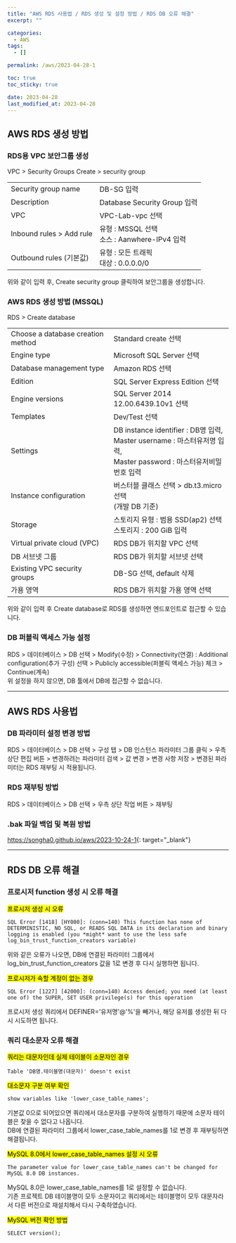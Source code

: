 ```yaml
---
title: "AWS RDS 사용법 / RDS 생성 및 설정 방법 / RDS DB 오류 해결"
excerpt: ""

categories:
  - AWS
tags:
  - []

permalink: /aws/2023-04-28-1

toc: true
toc_sticky: true

date: 2023-04-28
last_modified_at: 2023-04-28
---
```


## AWS RDS 생성 방법

### RDS용 VPC 보안그룹 생성
VPC > Security Groups Create > security group
<table>
  <tbody>
    <tr>
      <td>Security group name</td>
      <td>DB-SG 입력</td>
    </tr>
    <tr>
      <td>Description</td>
      <td>Database Security Group 입력</td>
    </tr>
    <tr>
      <td>VPC</td>
      <td>VPC-Lab-vpc 선택</td>
    </tr>
    <tr>
      <td>Inbound rules &gt; Add rule</td>
      <td>유형 : MSSQL 선택<br>소스 : Aanwhere-IPv4 입력</td>
    </tr>
    <tr>
      <td>Outbound rules (기본값)</td>
      <td>유형 : 모든 트래픽<br>대상 : 0.0.0.0/0</td>
    </tr>
  </tbody>
</table>
위와 같이 입력 후, Create security group 클릭하여 보안그룹을 생성합니다.

### AWS RDS 생성 방법 (MSSQL)
RDS > Create database
<table>
  <tbody>
    <tr>
      <td>Choose a database creation method</td>
      <td>Standard create 선택</td>
    </tr>
    <tr>
      <td>Engine type</td>
      <td>Microsoft SQL Server 선택</td>
    </tr>
    <tr>
      <td>Database management type</td>
      <td>Amazon RDS 선택</td>
    </tr>
    <tr>
      <td>Edition</td>
      <td>SQL Server Express Edition 선택</td>
    </tr>
    <tr>
      <td>Engine versions</td>
      <td>SQL Server 2014 12.00.6439.10v1 선택</td>
    </tr>
    <tr>
      <td>Templates</td>
      <td>Dev/Test 선택</td>
    </tr>
    <tr>
      <td>Settings</td>
      <td>DB instance identifier : DB명 입력,<br>Master username : 마스터유저명 입력,<br>Master password : 마스터유저비밀번호 입력</td>
    </tr>
    <tr>
      <td>Instance configuration</td>
      <td>버스터블 클래스 선택 &gt; db.t3.micro 선택<br>(개발 DB 기준)</td>
    </tr>
    <tr>
      <td>Storage</td>
      <td>스토리지 유형 : 범용 SSD(ap2) 선택<br>스토리지 : 200 GiB 입력</td>
    </tr>
    <tr>
      <td>Virtual private cloud (VPC)</td>
      <td>RDS DB가 위치할 VPC 선택</td>
    </tr>
    <tr>
      <td>DB 서브넷 그룹</td>
      <td>RDS DB가 위치할 서브넷 선택</td>
    </tr>
    <tr>
      <td>Existing VPC security groups</td>
      <td>DB-SG 선택, default 삭제</td>
    </tr>
    <tr>
      <td>가용 영역</td>
      <td>RDS DB가 위치할 가용 영역 선택</td>
    </tr>
  </tbody>
</table>
위와 같이 입력 후 Create database로 RDS를 생성하면 엔드포인트로 접근할 수 있습니다.

### DB 퍼블릭 액세스 가능 설정
RDS > 데이터베이스 > DB 선택 > Modify(수정) > Connectivity(연결) : Additional configuration(추가 구성) 선택 > Publicly accessible(퍼블릭 액세스 가능) 체크 > Continue(계속)  
위 설정을 하지 않으면, DB 툴에서 DB에 접근할 수 없습니다.

---

## AWS RDS 사용법

### DB 파라미터 설정 변경 방법
RDS > 데이터베이스 > DB 선택 > 구성 탭 > DB 인스턴스 파라미터 그룹 클릭 > 우측 상단 편집 버튼 > 변경하려는 파라미터 검색 > 값 변경 > 변경 사항 저장 > 변경된 파라미터는 RDS 재부팅 시 적용됩니다.

### RDS 재부팅 방법
RDS > 데이터베이스 > DB 선택 > 우측 상단 작업 버튼 > 재부팅

### .bak 파일 백업 및 복원 방법
<https://songha0.github.io/aws/2023-10-24-1>{: target="_blank"}

---

## RDS DB 오류 해결

### 프로시저 function 생성 시 오류 해결

<mark>프로시저 생성 시 오류</mark>
```
SQL Error [1418] [HY000]: (conn=140) This function has none of DETERMINISTIC, NO SQL, or READS SQL DATA in its declaration and binary logging is enabled (you *might* want to use the less safe log_bin_trust_function_creators variable)
```
위와 같은 오류가 나오면, DB에 연결된 파라미터 그룹에서 log_bin_trust_function_creators 값을 1로 변경 후 다시 실행하면 됩니다.

<mark>프로시저가 속할 계정이 없는 경우</mark>
```
SQL Error [1227] [42000]: (conn=140) Access denied; you need (at least one of) the SUPER, SET USER privilege(s) for this operation
```
프로시저 생성 쿼리에서 DEFINER='유저명'@'%'을 빼거나, 해당 유저를 생성한 뒤 다시 시도하면 됩니다.

### 쿼리 대소문자 오류 해결
<mark>쿼리는 대문자인데 실제 테이블이 소문자인 경우</mark>
```
Table 'DB명.테이블명(대문자)' doesn't exist
```

<mark>대소문자 구분 여부 확인</mark>
```
show variables like 'lower_case_table_names';
```
기본값 0으로 되어있으면 쿼리에서 대소문자를 구분하여 실행하기 때문에 소문자 테이블은 찾을 수 없다고 나옵니다.  
DB에 연결된 파라미터 그룹에서 lower_case_table_names를 1로 변경 후 재부팅하면 해결됩니다.

<mark>MySQL 8.0에서 lower_case_table_names 설정 시 오류</mark>
```
The parameter value for lower_case_table_names can't be changed for MySQL 8.0 DB instances.
```
MySQL 8.0은 lower_case_table_names를 1로 설정할 수 없습니다.  
기존 프로젝트 DB 테이블명이 모두 소문자이고 쿼리에서는 테이블명이 모두 대문자라서 다른 버전으로 재설치해서 다시 구축하였습니다.

<mark>MySQL 버전 확인 방법</mark>
```
SELECT version();
```